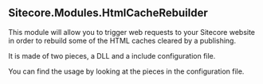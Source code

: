 Sitecore.Modules.HtmlCacheRebuilder
-----------------------------------

This module will allow you to trigger web requests to your Sitecore website in order to rebuild some of the HTML caches cleared by a publishing.

It is made of two pieces, a DLL and a include configuration file.

You can find the usage by looking at the pieces in the configuration file.

